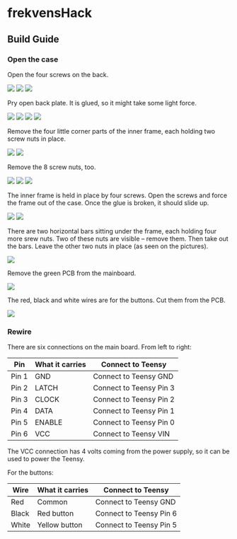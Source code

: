 # frekvensHack



## Build Guide

### Open the case

Open the four screws on the back.

![](pictures/001.jpg)
![](pictures/002.jpg)
![](pictures/003.jpg)

Pry open back plate. It is glued, so it might take some light force.

![](pictures/004.jpg)
![](pictures/005.jpg)
![](pictures/006.jpg)
![](pictures/007.jpg)

Remove the four little corner parts of the inner frame, each holding two screw nuts in place.

![](pictures/008.jpg)
![](pictures/009.jpg)

Remove the 8 screw nuts, too.

![](pictures/010.jpg)
![](pictures/011.jpg)
![](pictures/012.jpg)

The inner frame is held in place by four screws. Open the screws and force the frame out of the case. Once the glue is broken, it should slide up.

![](pictures/013.jpg)
![](pictures/014.jpg)

There are two horizontal bars sitting under the frame, each holding four more srew nuts. Two of these nuts are visible – remove them. Then take out the bars. Leave the other two nuts in place (as seen on the pictures).

![](pictures/015.jpg)

Remove the green PCB from the mainboard.

![](pictures/018.jpg)

The red, black and white wires are for the buttons. Cut them from the PCB.

![](pictures/019.jpg)

### Rewire

There are six connections on the main board. From left to right:

Pin | What it carries | Connect to Teensy
--- | --- | ---
Pin 1 | GND | Connect to Teensy GND
Pin 2 | LATCH | Connect to Teensy Pin 3
Pin 3 | CLOCK | Connect to Teensy Pin 2
Pin 4 | DATA | Connect to Teensy Pin 1
Pin 5 | ENABLE | Connect to Teensy Pin 0
Pin 6 | VCC | Connect to Teensy VIN

The VCC connection has 4 volts coming from the power supply, so it can be used to power the Teensy.

For the buttons:

Wire | What it carries | Connect to Teensy
--- | --- | ---
Red | Common | Connect to Teensy GND
Black | Red button | Connect to Teensy Pin 6
White | Yellow button | Connect to Teensy Pin 5


